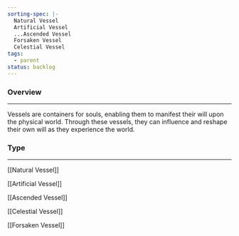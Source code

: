 ```yaml
---
sorting-spec: |-
  Natural Vessel
  Artificial Vessel
  ...Ascended Vessel
  Forsaken Vessel
  Celestial Vessel
tags:
  - parent
status: backlog
---
```

### Overview  
___  
Vessels are containers for souls, enabling them to manifest their will upon the physical world. Through these vessels, they can influence and reshape their own will as they experience the world.

### Type
---
[[Natural Vessel]]

[[Artificial Vessel]]

[[Ascended Vessel]]

[[Celestial Vessel]]

[[Forsaken Vessel]]